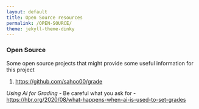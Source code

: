 ```yaml
---
layout: default
title: Open Source resources
permalink: /OPEN-SOURCE/
theme: jekyll-theme-dinky
---
```


### Open Source

Some open source projects that might provide some useful information for this project

1) https://github.com/sahoo00/grade


*Using AI for Grading* - Be careful what you ask for - https://hbr.org/2020/08/what-happens-when-ai-is-used-to-set-grades

